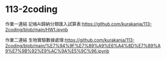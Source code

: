 # 113-2coding
作業一連結 記帳Ai歸納分類匯入試算表:https://github.com/kurakanja/113-2coding/blob/main/HW1.ipynb 

作業二連結 生物實驗數據處理:https://github.com/kurakanja/113-2coding/blob/main/%E7%94%9F%E7%89%A9%E6%A4%8D%E7%89%A9%E7%9B%92%E9%AC%9A%E5%9C%96.ipynb
